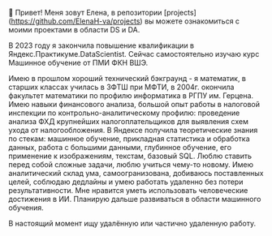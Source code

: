 👋 Привет! Меня зовут Елена, в репозитории [projects] (https://github.com/ElenaH-va/projects) вы можете ознакомиться с моими проектами в области DS и DA.

В 2023 году я закончила повышение квалификации в Яндекс.Практикуме.DataScientist. Сейчас самостоятельно изучаю курс Машинное обучение от ПМИ ФКН ВШЭ.

Имею в прошлом хороший технический бэкграунд - я математик, в старших классах училась в ЗФТШ при МФТИ, в 2004г. окончила факультет математики по профилю информатика в РГПУ им. Герцена. Имею навыки финансового анализа, большой опыт работы в налоговой инспекции по контрольно-аналитическому профилю: проведение анализа ФХД крупнейших налогоплательщиков для выявления схем ухода от налогообложения. В Яндексе получила теоретические знания по стекам: машинное обучение, прикладная статистика и обработка данных, работа с большими данными, глубинное обучение, его применение к изображениям, текстам, базовый SQL.
Люблю ставить перед собой сложные задачи, люблю учиться чему-то новому. Имею аналитический склад ума, самоогранизована, добиваюсь поставленных целей, соблюдаю дедлайны и умею работать удаленно без потери результативности.  Мне нравится уметь использовать человеческие достижения в ИИ. Планирую дальше развиваться в области машинного обучения.

В настоящий момент ищу удалённую или частично удаленную работу.
